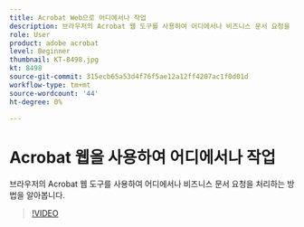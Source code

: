 ```yaml
---
title: Acrobat Web으로 어디에서나 작업
description: 브라우저의 Acrobat 웹 도구를 사용하여 어디에서나 비즈니스 문서 요청을 처리하는 방법 알아보기
role: User
product: adobe acrobat
level: Beginner
thumbnail: KT-8498.jpg
kt: 8498
source-git-commit: 315ecb65a53d4f76f5ae12a12ff4207ac1f0d01d
workflow-type: tm+mt
source-wordcount: '44'
ht-degree: 0%

---
```


# Acrobat 웹을 사용하여 어디에서나 작업

브라우저의 Acrobat 웹 도구를 사용하여 어디에서나 비즈니스 문서 요청을 처리하는 방법을 알아봅니다.

>[!VIDEO](https://video.tv.adobe.com/v/337436?hidetitle=true)
